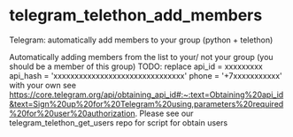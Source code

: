 # telegram_telethon_add_members
Telegram: automatically add members to your group (python + telethon)

Automatically adding members from the list to your/ not your group (you should be a member of this group)
TODO:
replace
api_id = xxxxxxxxx
api_hash = 'xxxxxxxxxxxxxxxxxxxxxxxxxxxxxxx'
phone = '+7xxxxxxxxxxx'
with your own
see https://core.telegram.org/api/obtaining_api_id#:~:text=Obtaining%20api_id&text=Sign%20up%20for%20Telegram%20using,parameters%20required%20for%20user%20authorization.
Please see our telegram_telethon_get_users repo for script for obtain users 
